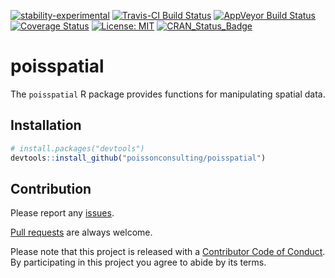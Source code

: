 
<!-- README.md is generated from README.Rmd. Please edit that file -->

[![stability-experimental](https://img.shields.io/badge/stability-experimental-orange.svg)](https://github.com/joethorley/stability-badges#experimental)
[![Travis-CI Build
Status](https://travis-ci.org/poissonconsulting/poisspatial.svg?branch=master)](https://travis-ci.org/poissonconsulting/poisspatial)
[![AppVeyor Build
Status](https://ci.appveyor.com/api/projects/status/github/poissonconsulting/poisspatial?branch=master&svg=true)](https://ci.appveyor.com/project/poissonconsulting/poisspatial)
[![Coverage
Status](https://img.shields.io/codecov/c/github/poissonconsulting/poisspatial/master.svg)](https://codecov.io/github/poissonconsulting/poisspatial?branch=master)
[![License:
MIT](https://img.shields.io/badge/License-MIT-blue.svg)](https://opensource.org/licenses/MIT)
[![CRAN\_Status\_Badge](http://www.r-pkg.org/badges/version/poisspatial)](https://cran.r-project.org/package=poisspatial)

# poisspatial

The `poisspatial` R package provides functions for manipulating spatial
data.

## Installation

``` r
# install.packages("devtools")
devtools::install_github("poissonconsulting/poisspatial")
```

## Contribution

Please report any
[issues](https://github.com/poissonconsulting/poisspatial/issues).

[Pull requests](https://github.com/poissonconsulting/poisspatial/pulls)
are always welcome.

Please note that this project is released with a [Contributor Code of
Conduct](CONDUCT.md). By participating in this project you agree to
abide by its terms.
